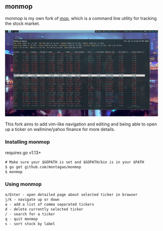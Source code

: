 ## monmop

monmop is my own fork of [mop](https://github.com/mop-tracker/mop), which is a command line utility for tracking the stock market.

![Screenshot](https://raw.githubusercontent.com/montagao/monmop/master/docs/screenshot.png "monmop")

This fork aims to add vim-like navigation and editing and being able to open up a ticker on wallmine/yahoo finance for more details.

### Installing monmop
requires go v1.13+
```
# Make sure your $GOPATH is set and $GOPATH/bin is in your $PATH
$ go get github.com/montagao/monmop
$ monmop
```

### Using monmop
```
o/Enter - open detailed page about selected ticker in browser
j/k - navigate up or down
a - add a list of comma separated tickers
d - delete currently selected ticker
/ - search for a ticker
q - quit monmop
s - sort stock by label
```
